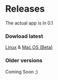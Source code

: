 # Releases
The actual app is in 0.1

### Dowload latest
[Linux](https://github.com/TechandChill/MasterStore/linux-latest) & [Mac OS (Beta)](https://github.com/TechandChill/MasterStore/mac-os-latest)

### Older versions

Coming Soon ;)
